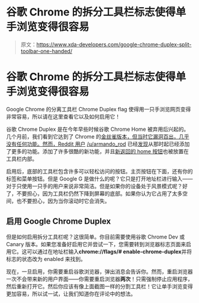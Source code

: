 # 谷歌 Chrome 的拆分工具栏标志使得单手浏览变得很容易

> 原文：<https://www.xda-developers.com/google-chrome-duplex-split-toolbar-one-handed/>

# 谷歌 Chrome 的拆分工具栏标志使得单手浏览变得很容易

Google Chrome 的分离工具栏 Chrome Duplex flag 使得用一只手浏览网页变得非常容易，所以请在这里查看它以及如何启用它！

谷歌 Chrome Duplex 是在今年早些时候谷歌 Chrome Home 被弃用后兴起的。几个月前，我们看到它达到了 Chrome 的[金丝雀版本，但当时它漏洞百出，几乎没有任何功能。然而，Reddit 用户](https://www.xda-developers.com/hands-on-google-chromes-new-duplex-split-toolbar-ui-replaces-chrome-home/) [/u/armando_rod](https://www.reddit.com/user/armando_rod) 已经[发现](https://www.reddit.com/r/Android/comments/8rd4v8/i_got_chrome_duplex_working_in_chrome_dev)从那时起已经添加了更多的功能。添加了许多很酷的新功能，并且[新返回的 home 按钮](https://www.xda-developers.com/google-chrome-home-button-android-return/)也被放置在工具栏内部。

启用后，底部的工具栏包含许多可以轻松访问的按钮。主页按钮在下面，还有你的标签和菜单按钮。但是 Google G 是做什么的呢？它只是打开地址栏进行输入——对于只使用一只手的用户来说非常简洁。但是如果你的设备处于风景模式呢？好了，不要担心，因为工具栏仍然下降到屏幕的底部。如果你认为它占用了太多空间，也不要担心，因为当你滚动时它会消失。

## 启用 Google Chrome Duplex

但是如何启用拆分工具栏呢？这很简单。你目前需要使用谷歌 Chrome Dev 或 Canary 版本。如果您准备好启用它并尝试一下，您需要转到浏览器标志页面来启用它。这可以通过在地址栏输入**chrome://flags/# enable-chrome-duplex**并将标志的状态改为 enabled 来找到。

现在，一旦启用，你需要重启谷歌浏览器，弹出消息会告诉你。然而，重启浏览器一次不会带来新的用户界面——你需要重启浏览器**两次**！只需强制停止应用程序，然后重新打开它。然后你应该有像上面截图一样的分割工具栏！它让单手浏览变得更加容易，所以试一试，让我们知道你在评论中的想法。